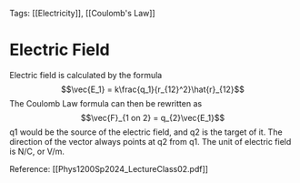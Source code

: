 Tags: [[Electricity]], [[Coulomb's Law]]
# Electric Field
Electric field is calculated by the formula $$\vec{E_1} = k\frac{q_1}{r_{12}^2}\hat{r}_{12}$$
The Coulomb Law formula can then be rewritten as $$\vec{F}_{1 on 2} = q_{2}\vec{E_1}$$
q1 would be the source of the electric field, and q2 is the target of it. The direction of the vector always points at q2 from q1.
The unit of electric field is N/C, or V/m. 

Reference: [[Phys1200Sp2024_LectureClass02.pdf]]